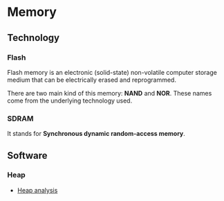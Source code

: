 # Memory

## Technology

### Flash

Flash memory is an electronic (solid-state) non-volatile computer storage medium that can be electrically erased and reprogrammed.

There are two main kind of this memory: **NAND** and **NOR**. These names come from the underlying
technology used.

### SDRAM

It stands for **Synchronous dynamic random-access memory**.

## Software

### Heap

 - [Heap analysis](https://github.com/radareorg/r2con/blob/master/2016/talks/05-HeapAnalysis/HeapAnalysis_r2.pdf)
